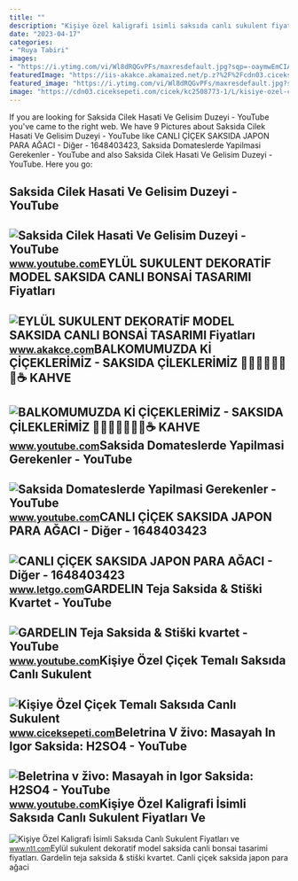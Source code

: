 ```yaml
---
title: ""
description: "Kişiye özel kaligrafi i̇simli saksıda canlı sukulent fiyatları ve"
date: "2023-04-17"
categories:
- "Ruya Tabiri"
images:
- "https://i.ytimg.com/vi/Wl8dRQGvPFs/maxresdefault.jpg?sqp=-oaymwEmCIAKENAF8quKqQMa8AEB-AHUBoAC4AOKAgwIABABGHIgRygzMA8=&amp;rs=AOn4CLDdfV75fcXE63ae-Te9G5F2UnQ5uQ"
featuredImage: "https://iis-akakce.akamaized.net/p.z?%2F%2Fcdn03.ciceksepeti.com%2Fcicek%2Fkcm22891524-1%2FM%2Feylul-sukulent-dekoratf-model-saksda-canl-bonsa-tasarm-kcm22891524-1-212f1517347c455aa1e59904145708df.jpg"
featured_image: "https://i.ytimg.com/vi/Wl8dRQGvPFs/maxresdefault.jpg?sqp=-oaymwEmCIAKENAF8quKqQMa8AEB-AHUBoAC4AOKAgwIABABGHIgRygzMA8=&amp;rs=AOn4CLDdfV75fcXE63ae-Te9G5F2UnQ5uQ"
image: "https://cdn03.ciceksepeti.com/cicek/kc2508773-1/L/kisiye-ozel-cicek-temali-saksida-canli-sukulent-kc2508773-1-fb6218961fa64d6db5558cd84b01663d.jpg"
---
```


If you are looking for Saksida Cilek Hasati Ve Gelisim Duzeyi - YouTube you've came to the right web. We have 9 Pictures about Saksida Cilek Hasati Ve Gelisim Duzeyi - YouTube like CANLI ÇİÇEK SAKSIDA JAPON PARA AĞACI - Diğer - 1648403423, Saksida Domateslerde Yapilmasi Gerekenler - YouTube and also Saksida Cilek Hasati Ve Gelisim Duzeyi - YouTube. Here you go:

Saksida Cilek Hasati Ve Gelisim Duzeyi - YouTube
------------------------------------------------

 ![Saksida Cilek Hasati Ve Gelisim Duzeyi - YouTube](https://i.ytimg.com/vi/Wl8dRQGvPFs/maxresdefault.jpg?sqp=-oaymwEmCIAKENAF8quKqQMa8AEB-AHUBoAC4AOKAgwIABABGHIgRygzMA8=&rs=AOn4CLDdfV75fcXE63ae-Te9G5F2UnQ5uQ) <small>www.youtube.com</small>EYLÜL SUKULENT DEKORATİF MODEL SAKSIDA CANLI BONSAİ TASARIMI Fiyatları
----------------------------------------------------------------------

 ![EYLÜL SUKULENT DEKORATİF MODEL SAKSIDA CANLI BONSAİ TASARIMI Fiyatları](https://iis-akakce.akamaized.net/p.z?%2F%2Fcdn03.ciceksepeti.com%2Fcicek%2Fkcm22891524-1%2FM%2Feylul-sukulent-dekoratf-model-saksda-canl-bonsa-tasarm-kcm22891524-1-212f1517347c455aa1e59904145708df.jpg) <small>www.akakce.com</small>BALKOMUMUZDA Kİ ÇİÇEKLERİMİZ - SAKSIDA ÇİLEKLERİMİZ 🐞💐🍀🌳🌴🍓🍓☕ KAHVE
------------------------------------------------------------------

 ![BALKOMUMUZDA Kİ ÇİÇEKLERİMİZ - SAKSIDA ÇİLEKLERİMİZ 🐞💐🍀🌳🌴🍓🍓☕ KAHVE](https://i.ytimg.com/vi/LwGpkS4vFcI/maxresdefault.jpg?sqp=-oaymwEmCIAKENAF8quKqQMa8AEB-AHIAYAC6AKKAgwIABABGGUgSChEMA8=&rs=AOn4CLCDQH0JMkAifCy1R5QftX0LTEYHXg) <small>www.youtube.com</small>Saksida Domateslerde Yapilmasi Gerekenler - YouTube
---------------------------------------------------

 ![Saksida Domateslerde Yapilmasi Gerekenler - YouTube](https://i.ytimg.com/vi/5Qn9XrUS_-Y/maxresdefault.jpg?sqp=-oaymwEmCIAKENAF8quKqQMa8AEB-AHUBoAC4AOKAgwIABABGGUgSShBMA8=&rs=AOn4CLDjSgPbaoB49EVXj5L_57KCHHSt4g) <small>www.youtube.com</small>CANLI ÇİÇEK SAKSIDA JAPON PARA AĞACI - Diğer - 1648403423
---------------------------------------------------------

 ![CANLI ÇİÇEK SAKSIDA JAPON PARA AĞACI - Diğer - 1648403423](https://apollo-ireland.akamaized.net/v1/files/45jmqs0zqx3b1-OLXAUTOTR/image) <small>www.letgo.com</small>GARDELIN Teja Saksida &amp; Stiški Kvartet - YouTube
----------------------------------------------------

 ![GARDELIN Teja Saksida & Stiški kvartet - YouTube](https://i.ytimg.com/vi/3g73erST67U/maxresdefault.jpg) <small>www.youtube.com</small>Kişiye Özel Çiçek Temalı Saksıda Canlı Sukulent
-----------------------------------------------

 ![Kişiye Özel Çiçek Temalı Saksıda Canlı Sukulent](https://cdn03.ciceksepeti.com/cicek/kc2508773-1/L/kisiye-ozel-cicek-temali-saksida-canli-sukulent-kc2508773-1-fb6218961fa64d6db5558cd84b01663d.jpg) <small>www.ciceksepeti.com</small>Beletrina V živo: Masayah In Igor Saksida: H2SO4 - YouTube
----------------------------------------------------------

 ![Beletrina v živo: Masayah in Igor Saksida: H2SO4 - YouTube](https://i.ytimg.com/vi/zXMfMVITlNw/maxresdefault.jpg?sqp=-oaymwEmCIAKENAF8quKqQMa8AEB-AH-CYAC0AWKAgwIABABGHIgTCg5MA8=&rs=AOn4CLDO8VeYA-xRpKtNhmSk8Y9g3C0CAw) <small>www.youtube.com</small>Kişiye Özel Kaligrafi İsimli Saksıda Canlı Sukulent Fiyatları Ve
----------------------------------------------------------------

 ![Kişiye Özel Kaligrafi İsimli Saksıda Canlı Sukulent Fiyatları ve](https://n11scdn.akamaized.net/a1/450/ev-yasam/kaktus/kisiye-ozel-kaligrafi-isimli-saksida-canli-sukulent__1366753438150305.jpg) <small>www.n11.com</small>Eylül sukulent dekorati̇f model saksida canli bonsai̇ tasarimi fiyatları. Gardelin teja saksida &amp; stiški kvartet. Canli çi̇çek saksida japon para ağaci
